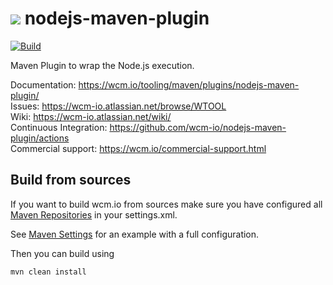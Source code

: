 <img src="https://wcm.io/images/favicon-16@2x.png"/> nodejs-maven-plugin
======
[![Build](https://github.com/wcm-io/nodejs-maven-plugin/workflows/Build/badge.svg?branch=develop)](https://github.com/wcm-io/nodejs-maven-plugin/actions?query=workflow%3ABuild+branch%3Adevelop)

Maven Plugin to wrap the Node.js execution.

Documentation: https://wcm.io/tooling/maven/plugins/nodejs-maven-plugin/<br/>
Issues: https://wcm-io.atlassian.net/browse/WTOOL<br/>
Wiki: https://wcm-io.atlassian.net/wiki/<br/>
Continuous Integration: https://github.com/wcm-io/nodejs-maven-plugin/actions<br/>
Commercial support: https://wcm.io/commercial-support.html


## Build from sources

If you want to build wcm.io from sources make sure you have configured all [Maven Repositories](https://wcm.io/maven.html) in your settings.xml.

See [Maven Settings](https://github.com/wcm-io/nodejs-maven-plugin/blob/develop/.maven-settings.xml) for an example with a full configuration.

Then you can build using

```
mvn clean install
```
